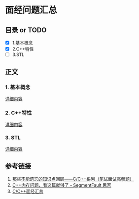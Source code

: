 # 面经问题汇总
## 目录 or TODO
- [x] 1.基本概念
- [x] 2.C++特性
- [ ] 3.STL
## 正文

### 1. 基本概念

[详细内容](https://github.com/CNJasonChio/Interview-oriented-Notes/blob/master/2.%20C%2B%2B/1.%20%E9%9D%A2%E7%BB%8F%E9%97%AE%E9%A2%98%E6%B1%87%E6%80%BB/%E9%9D%A2%E7%BB%8F%E9%97%AE%E9%A2%98%E6%B1%87%E6%80%BB%E2%80%94%E2%80%94%E5%9F%BA%E6%9C%AC%E6%A6%82%E5%BF%B5.md)

### 2. C++特性

[详细内容](https://github.com/CNJasonChio/Interview-oriented-Notes/blob/master/2.%20C%2B%2B/1.%20%E9%9D%A2%E7%BB%8F%E9%97%AE%E9%A2%98%E6%B1%87%E6%80%BB/%E9%9D%A2%E7%BB%8F%E9%97%AE%E9%A2%98%E6%B1%87%E6%80%BB%E2%80%94%E2%80%94C%2B%2B%E7%89%B9%E6%80%A7.md)

### 3. STL

[详细内容](https://github.com/CNJasonChio/Interview-oriented-Notes/blob/master/2.%20C%2B%2B/1.%20%E9%9D%A2%E7%BB%8F%E9%97%AE%E9%A2%98%E6%B1%87%E6%80%BB/%E9%9D%A2%E7%BB%8F%E9%97%AE%E9%A2%98%E6%B1%87%E6%80%BB%E2%80%94%E2%80%94STL.md)

## 参考链接

1. [那些不能遗忘的知识点回顾——C/C++系列（笔试面试高频题）](https://www.cnblogs.com/webary/p/4754522.html)
2. [C++内存问题，看这篇就够了 - SegmentFault 思否](https://segmentfault.com/a/1190000039348996?utm_source=tag-newest)
3. [C/C++面经汇总](https://blog.nowcoder.net/n/4123469b8a54472980ca0e0ac5e6c230)


